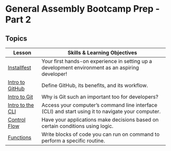 # General Assembly Bootcamp Prep - Part 2

## Topics

| Lesson | Skills & Learning Objectives |
| ------ | ---------------------------- |
| [Installfest](./installfest/README.md)         | Your first hands-on experience in setting up a development environment as an aspiring developer!  |
| [Intro to GitHub](./intro-to-github/README.md) | Define GitHub, its benefits, and its workflow.                                                    |
| [Intro to Git](./intro-to-git/README.md)       | Why is Git such an important too for developers?                                                  |
| [Intro to the CLI](./intro-to-git/README.md)   | Access your computer’s command line interface (CLI) and start using it to navigate your computer. |
| [Control Flow](./control-flow/README.md)       | Have your applications make decisions based on certain conditions using logic.                    |
| [Functions](./functions/README.md)             | Write blocks of code you can run on command to perform a specific routine.                        |
